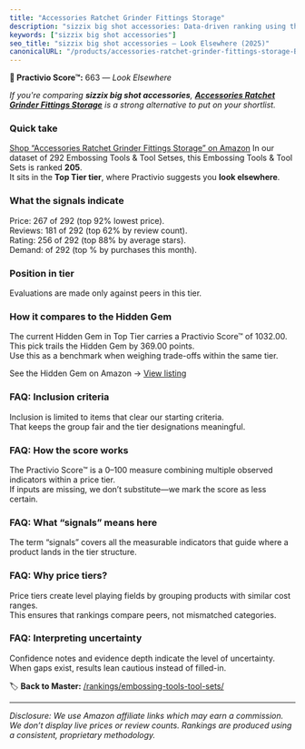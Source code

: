 ```yaml
---
title: "Accessories Ratchet Grinder Fittings Storage"
description: "sizzix big shot accessories: Data-driven ranking using the Practivio Score™. Positioned by quality, value, demand, findability, momentum."
keywords: ["sizzix big shot accessories"]
seo_title: "sizzix big shot accessories — Look Elsewhere (2025)"
canonicalURL: "/products/accessories-ratchet-grinder-fittings-storage-B00A42RRLY/"
---
```


**🚫 Practivio Score™:** 663 — _Look Elsewhere_


*If you're comparing **sizzix big shot accessories**, **[Accessories Ratchet Grinder Fittings Storage](https://www.amazon.com/dp/B00A42RRLY?tag=practivio-20)** is a strong alternative to put on your shortlist.*
### Quick take
[Shop “Accessories Ratchet Grinder Fittings Storage” on Amazon](https://www.amazon.com/dp/B00A42RRLY?tag=practivio-20)
In our dataset of 292 Embossing Tools & Tool Setses, this Embossing Tools & Tool Sets is ranked **205**.  
It sits in the **Top Tier tier**, where Practivio suggests you **look elsewhere**.

### What the signals indicate
Price: 267 of 292 (top 92% lowest price).  
Reviews: 181 of 292 (top 62% by review count).  
Rating: 256 of 292 (top 88% by average stars).  
Demand:  of 292 (top % by purchases this month).

### Position in tier
Evaluations are made only against peers in this tier.

### How it compares to the Hidden Gem
The current Hidden Gem in Top Tier carries a Practivio Score™ of 1032.00.  
This pick trails the Hidden Gem by 369.00 points.  
Use this as a benchmark when weighing trade-offs within the same tier.  

See the Hidden Gem on Amazon → [View listing](https://www.amazon.com/dp/B07H39S9JQ?tag=practivio-20)

### FAQ: Inclusion criteria
Inclusion is limited to items that clear our starting criteria.  
That keeps the group fair and the tier designations meaningful.

### FAQ: How the score works
The Practivio Score™ is a 0–100 measure combining multiple observed indicators within a price tier.  
If inputs are missing, we don’t substitute—we mark the score as less certain.

### FAQ: What “signals” means here
The term “signals” covers all the measurable indicators that guide where a product lands in the tier structure.

### FAQ: Why price tiers?
Price tiers create level playing fields by grouping products with similar cost ranges.  
This ensures that rankings compare peers, not mismatched categories.

### FAQ: Interpreting uncertainty
Confidence notes and evidence depth indicate the level of uncertainty.  
When gaps exist, results lean cautious instead of filled-in.


🏷️ **Back to Master:** [/rankings/embossing-tools-tool-sets/](/rankings/embossing-tools-tool-sets/)

---
_Disclosure: We use Amazon affiliate links which may earn a commission. We don’t display live prices or review counts. Rankings are produced using a consistent, proprietary methodology._
